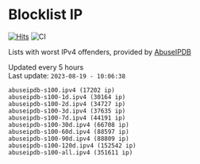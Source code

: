 # Blocklist IP

[![Hits](https://hits.seeyoufarm.com/api/count/incr/badge.svg?url=https%3A%2F%2Fgithub.com%2Fborestad%2Fblocklist-ip%2F&count_bg=%2379C83D&title_bg=%23555555&icon=&icon_color=%23E7E7E7&title=hits&edge_flat=false)](https://hits.seeyoufarm.com)  ![CI](https://img.shields.io/github/workflow/status/borestad/blocklist-ip/CI?style=flat-square)

Lists with worst IPv4 offenders, provided by [AbuseIPDB](https://www.abuseipdb.com/)

<!-- FOOTER-PLACEHOLDER -->
Updated every 5 hours<br>
Last update: `2023-08-19 - 10:06:38`
```
abuseipdb-s100.ipv4 (17202 ip)
abuseipdb-s100-1d.ipv4 (30164 ip)
abuseipdb-s100-2d.ipv4 (34727 ip)
abuseipdb-s100-3d.ipv4 (37635 ip)
abuseipdb-s100-7d.ipv4 (44191 ip)
abuseipdb-s100-30d.ipv4 (66708 ip)
abuseipdb-s100-60d.ipv4 (88597 ip)
abuseipdb-s100-90d.ipv4 (88809 ip)
abuseipdb-s100-120d.ipv4 (152542 ip)
abuseipdb-s100-all.ipv4 (351611 ip)
```
